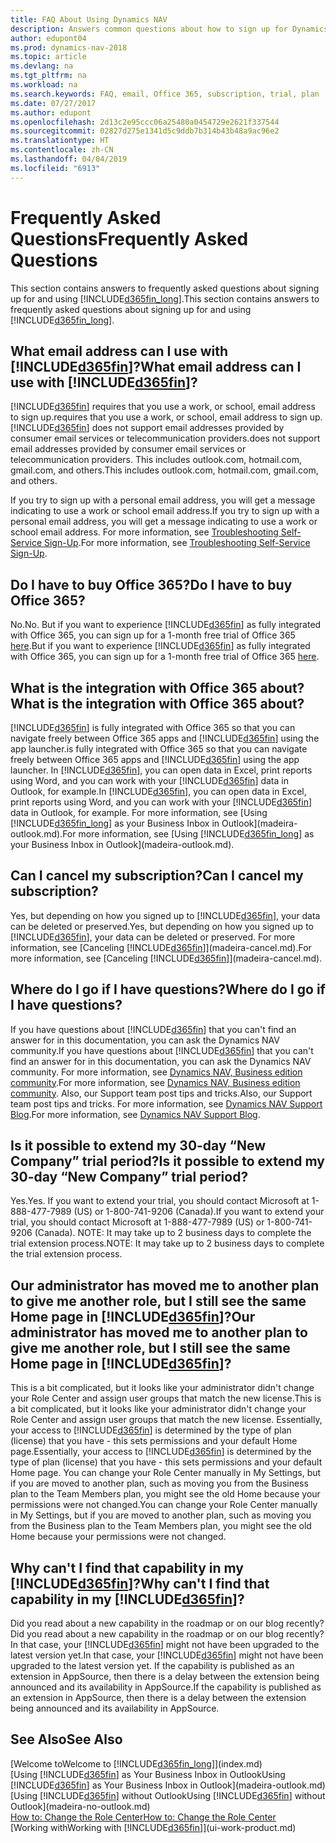 ```yaml
---
title: FAQ About Using Dynamics NAV
description: Answers common questions about how to sign up for Dynamics NAV, and what to do to get started.
author: edupont04
ms.prod: dynamics-nav-2018
ms.topic: article
ms.devlang: na
ms.tgt_pltfrm: na
ms.workload: na
ms.search.keywords: FAQ, email, Office 365, subscription, trial, plan
ms.date: 07/27/2017
ms.author: edupont
ms.openlocfilehash: 2d13c2e95ccc06a25480a0454729e2621f337544
ms.sourcegitcommit: 02827d275e1341d5c9ddb7b314b43b48a9ac96e2
ms.translationtype: HT
ms.contentlocale: zh-CN
ms.lasthandoff: 04/04/2019
ms.locfileid: "6913"
---
```

# <a name="frequently-asked-questions"></a><span data-ttu-id="bb8d0-103">Frequently Asked Questions</span><span class="sxs-lookup"><span data-stu-id="bb8d0-103">Frequently Asked Questions</span></span>
<span data-ttu-id="bb8d0-104">This section contains answers to frequently asked questions about signing up for and using [!INCLUDE[d365fin_long](includes/d365fin_long_md.md)].</span><span class="sxs-lookup"><span data-stu-id="bb8d0-104">This section contains answers to frequently asked questions about signing up for and using [!INCLUDE[d365fin_long](includes/d365fin_long_md.md)].</span></span>  

## <a name="what-email-address-can-i-use-with-included365finincludesd365finmdmd"></a><span data-ttu-id="bb8d0-105">What email address can I use with [!INCLUDE[d365fin](includes/d365fin_md.md)]?</span><span class="sxs-lookup"><span data-stu-id="bb8d0-105">What email address can I use with [!INCLUDE[d365fin](includes/d365fin_md.md)]?</span></span>
[!INCLUDE[d365fin](includes/d365fin_md.md)] <span data-ttu-id="bb8d0-106">requires that you use a work, or school, email address to sign up.</span><span class="sxs-lookup"><span data-stu-id="bb8d0-106">requires that you use a work, or school, email address to sign up.</span></span> [!INCLUDE[d365fin](includes/d365fin_md.md)] <span data-ttu-id="bb8d0-107">does not support email addresses provided by consumer email services or telecommunication providers.</span><span class="sxs-lookup"><span data-stu-id="bb8d0-107">does not support email addresses provided by consumer email services or telecommunication providers.</span></span> <span data-ttu-id="bb8d0-108">This includes outlook.com, hotmail.com, gmail.com, and others.</span><span class="sxs-lookup"><span data-stu-id="bb8d0-108">This includes outlook.com, hotmail.com, gmail.com, and others.</span></span>  

<span data-ttu-id="bb8d0-109">If you try to sign up with a personal email address, you will get a message indicating to use a work or school email address.</span><span class="sxs-lookup"><span data-stu-id="bb8d0-109">If you try to sign up with a personal email address, you will get a message indicating to use a work or school email address.</span></span> <span data-ttu-id="bb8d0-110">For more information, see [Troubleshooting Self-Service Sign-Up](ui-troubleshoot-self-signup.md).</span><span class="sxs-lookup"><span data-stu-id="bb8d0-110">For more information, see [Troubleshooting Self-Service Sign-Up](ui-troubleshoot-self-signup.md).</span></span>  

## <a name="do-i-have-to-buy-office-365"></a><span data-ttu-id="bb8d0-111">Do I have to buy Office 365?</span><span class="sxs-lookup"><span data-stu-id="bb8d0-111">Do I have to buy Office 365?</span></span>
<span data-ttu-id="bb8d0-112">No.</span><span class="sxs-lookup"><span data-stu-id="bb8d0-112">No.</span></span> <span data-ttu-id="bb8d0-113">But if you want to experience [!INCLUDE[d365fin](includes/d365fin_md.md)] as fully integrated with Office 365, you can sign up for a 1-month free trial of Office 365 [here](https://products.office.com/try).</span><span class="sxs-lookup"><span data-stu-id="bb8d0-113">But if you want to experience [!INCLUDE[d365fin](includes/d365fin_md.md)] as fully integrated with Office 365, you can sign up for a 1-month free trial of Office 365 [here](https://products.office.com/try).</span></span>  

## <a name="what-is-the-integration-with-office-365-about"></a><span data-ttu-id="bb8d0-114">What is the integration with Office 365 about?</span><span class="sxs-lookup"><span data-stu-id="bb8d0-114">What is the integration with Office 365 about?</span></span>
[!INCLUDE[d365fin](includes/d365fin_md.md)] <span data-ttu-id="bb8d0-115">is fully integrated with Office 365 so that you can navigate freely between Office 365 apps and [!INCLUDE[d365fin](includes/d365fin_md.md)] using the app launcher.</span><span class="sxs-lookup"><span data-stu-id="bb8d0-115">is fully integrated with Office 365 so that you can navigate freely between Office 365 apps and [!INCLUDE[d365fin](includes/d365fin_md.md)] using the app launcher.</span></span> <span data-ttu-id="bb8d0-116">In [!INCLUDE[d365fin](includes/d365fin_md.md)], you can open data in Excel, print reports using Word, and you can work with your [!INCLUDE[d365fin](includes/d365fin_md.md)] data in Outlook, for example.</span><span class="sxs-lookup"><span data-stu-id="bb8d0-116">In [!INCLUDE[d365fin](includes/d365fin_md.md)], you can open data in Excel, print reports using Word, and you can work with your [!INCLUDE[d365fin](includes/d365fin_md.md)] data in Outlook, for example.</span></span> <span data-ttu-id="bb8d0-117">For more information, see [Using [!INCLUDE[d365fin_long](includes/d365fin_long_md.md)] as your Business Inbox in Outlook](madeira-outlook.md).</span><span class="sxs-lookup"><span data-stu-id="bb8d0-117">For more information, see [Using [!INCLUDE[d365fin_long](includes/d365fin_long_md.md)] as your Business Inbox in Outlook](madeira-outlook.md).</span></span>  

## <a name="can-i-cancel-my-subscription"></a><span data-ttu-id="bb8d0-118">Can I cancel my subscription?</span><span class="sxs-lookup"><span data-stu-id="bb8d0-118">Can I cancel my subscription?</span></span>
<span data-ttu-id="bb8d0-119">Yes, but depending on how you signed up to [!INCLUDE[d365fin](includes/d365fin_md.md)], your data can be deleted or preserved.</span><span class="sxs-lookup"><span data-stu-id="bb8d0-119">Yes, but depending on how you signed up to [!INCLUDE[d365fin](includes/d365fin_md.md)], your data can be deleted or preserved.</span></span> <span data-ttu-id="bb8d0-120">For more information, see [Canceling [!INCLUDE[d365fin](includes/d365fin_md.md)]](madeira-cancel.md).</span><span class="sxs-lookup"><span data-stu-id="bb8d0-120">For more information, see [Canceling [!INCLUDE[d365fin](includes/d365fin_md.md)]](madeira-cancel.md).</span></span>  

## <a name="where-do-i-go-if-i-have-questions"></a><span data-ttu-id="bb8d0-121">Where do I go if I have questions?</span><span class="sxs-lookup"><span data-stu-id="bb8d0-121">Where do I go if I have questions?</span></span>
<span data-ttu-id="bb8d0-122">If you have questions about [!INCLUDE[d365fin](includes/d365fin_md.md)] that you can't find an answer for in this documentation, you can ask the Dynamics NAV community.</span><span class="sxs-lookup"><span data-stu-id="bb8d0-122">If you have questions about [!INCLUDE[d365fin](includes/d365fin_md.md)] that you can't find an answer for in this documentation, you can ask the Dynamics NAV community.</span></span> <span data-ttu-id="bb8d0-123">For more information, see [Dynamics NAV, Business edition community](https://community.dynamics.com/business).</span><span class="sxs-lookup"><span data-stu-id="bb8d0-123">For more information, see [Dynamics NAV, Business edition community](https://community.dynamics.com/business).</span></span> <span data-ttu-id="bb8d0-124">Also, our Support team post tips and tricks.</span><span class="sxs-lookup"><span data-stu-id="bb8d0-124">Also, our Support team post tips and tricks.</span></span> <span data-ttu-id="bb8d0-125">For more information, see [Dynamics NAV Support Blog](https://blogs.msdn.microsoft.com/dyn365finsupport).</span><span class="sxs-lookup"><span data-stu-id="bb8d0-125">For more information, see [Dynamics NAV Support Blog](https://blogs.msdn.microsoft.com/dyn365finsupport).</span></span>  

## <a name="is-it-possible-to-extend-my-30-day-new-company-trial-period"></a><span data-ttu-id="bb8d0-126">Is it possible to extend my 30-day “New Company” trial period?</span><span class="sxs-lookup"><span data-stu-id="bb8d0-126">Is it possible to extend my 30-day “New Company” trial period?</span></span>
<span data-ttu-id="bb8d0-127">Yes.</span><span class="sxs-lookup"><span data-stu-id="bb8d0-127">Yes.</span></span> <span data-ttu-id="bb8d0-128">If you want to extend your trial, you should contact Microsoft at 1-888-477-7989 (US) or 1-800-741-9206 (Canada).</span><span class="sxs-lookup"><span data-stu-id="bb8d0-128">If you want to extend your trial, you should contact Microsoft at 1-888-477-7989 (US) or 1-800-741-9206 (Canada).</span></span> <span data-ttu-id="bb8d0-129">NOTE:  It may take up to 2 business days to complete the trial extension process.</span><span class="sxs-lookup"><span data-stu-id="bb8d0-129">NOTE:  It may take up to 2 business days to complete the trial extension process.</span></span>  

## <a name="our-administrator-has-moved-me-to-another-plan-to-give-me-another-role-but-i-still-see-the-same-home-page-in-included365finincludesd365finmdmd"></a><span data-ttu-id="bb8d0-130">Our administrator has moved me to another plan to give me another role, but I still see the same Home page in [!INCLUDE[d365fin](includes/d365fin_md.md)]?</span><span class="sxs-lookup"><span data-stu-id="bb8d0-130">Our administrator has moved me to another plan to give me another role, but I still see the same Home page in [!INCLUDE[d365fin](includes/d365fin_md.md)]?</span></span>
<span data-ttu-id="bb8d0-131">This is a bit complicated, but it looks like your administrator didn't change your Role Center and assign user groups that match the new license.</span><span class="sxs-lookup"><span data-stu-id="bb8d0-131">This is a bit complicated, but it looks like your administrator didn't change your Role Center and assign user groups that match the new license.</span></span> <span data-ttu-id="bb8d0-132">Essentially, your access to [!INCLUDE[d365fin](includes/d365fin_md.md)] is determined by the type of plan (license) that you have - this sets permissions and your default Home page.</span><span class="sxs-lookup"><span data-stu-id="bb8d0-132">Essentially, your access to [!INCLUDE[d365fin](includes/d365fin_md.md)] is determined by the type of plan (license) that you have - this sets permissions and your default Home page.</span></span> <span data-ttu-id="bb8d0-133">You can change your Role Center manually in My Settings, but if you are moved to another plan, such as moving you from the Business plan to the Team Members plan, you might see the old Home because your permissions were not changed.</span><span class="sxs-lookup"><span data-stu-id="bb8d0-133">You can change your Role Center manually in My Settings, but if you are moved to another plan, such as moving you from the Business plan to the Team Members plan, you might see the old Home because your permissions were not changed.</span></span>  

## <a name="why-cant-i-find-that-capability-in-my-included365finincludesd365finmdmd"></a><span data-ttu-id="bb8d0-134">Why can't I find that capability in my [!INCLUDE[d365fin](includes/d365fin_md.md)]?</span><span class="sxs-lookup"><span data-stu-id="bb8d0-134">Why can't I find that capability in my [!INCLUDE[d365fin](includes/d365fin_md.md)]?</span></span>
<span data-ttu-id="bb8d0-135">Did you read about a new capability in the roadmap or on our blog recently?</span><span class="sxs-lookup"><span data-stu-id="bb8d0-135">Did you read about a new capability in the roadmap or on our blog recently?</span></span> <span data-ttu-id="bb8d0-136">In that case, your [!INCLUDE[d365fin](includes/d365fin_md.md)] might not have been upgraded to the latest version yet.</span><span class="sxs-lookup"><span data-stu-id="bb8d0-136">In that case, your [!INCLUDE[d365fin](includes/d365fin_md.md)] might not have been upgraded to the latest version yet.</span></span> <span data-ttu-id="bb8d0-137">If the capability is published as an extension in AppSource, then there is a delay between the extension being announced and its availability in AppSource.</span><span class="sxs-lookup"><span data-stu-id="bb8d0-137">If the capability is published as an extension in AppSource, then there is a delay between the extension being announced and its availability in AppSource.</span></span>

## <a name="see-also"></a><span data-ttu-id="bb8d0-138">See Also</span><span class="sxs-lookup"><span data-stu-id="bb8d0-138">See Also</span></span>
[<span data-ttu-id="bb8d0-139">Welcome to</span><span class="sxs-lookup"><span data-stu-id="bb8d0-139">Welcome to</span></span> [!INCLUDE[d365fin_long](includes/d365fin_long_md.md)]](index.md)  
[<span data-ttu-id="bb8d0-140">Using [!INCLUDE[d365fin](includes/d365fin_md.md)] as Your Business Inbox in Outlook</span><span class="sxs-lookup"><span data-stu-id="bb8d0-140">Using [!INCLUDE[d365fin](includes/d365fin_md.md)] as Your Business Inbox in Outlook</span></span>](madeira-outlook.md)  
[<span data-ttu-id="bb8d0-141">Using [!INCLUDE[d365fin](includes/d365fin_md.md)] without Outlook</span><span class="sxs-lookup"><span data-stu-id="bb8d0-141">Using [!INCLUDE[d365fin](includes/d365fin_md.md)] without Outlook</span></span>](madeira-no-outlook.md)  
[<span data-ttu-id="bb8d0-142">How to: Change the Role Center</span><span class="sxs-lookup"><span data-stu-id="bb8d0-142">How to: Change the Role Center</span></span>](change-role.md)  
[<span data-ttu-id="bb8d0-143">Working with</span><span class="sxs-lookup"><span data-stu-id="bb8d0-143">Working with</span></span> [!INCLUDE[d365fin](includes/d365fin_md.md)]](ui-work-product.md)  
